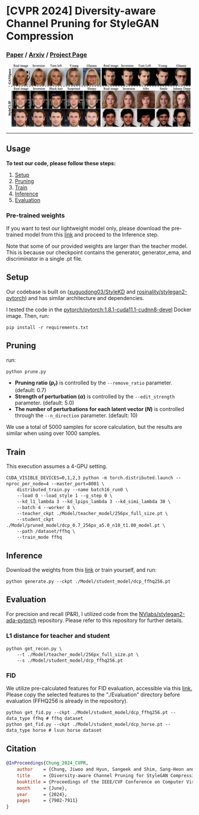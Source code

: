 # [CVPR 2024] Diversity-aware Channel Pruning for StyleGAN Compression

### [Paper](https://openaccess.thecvf.com/content/CVPR2024/html/Chung_Diversity-aware_Channel_Pruning_for_StyleGAN_Compression_CVPR_2024_paper.html) / [Arxiv](https://arxiv.org/abs/2403.13548) / [Project Page](https://jiwoogit.github.io/DCP-GAN_site/)
![imgs](asset/teaser.png)

---
## Usage

**To test our code, please follow these steps:**

1. [Setup](#setup)
2. [Pruning](#pruning)
3. [Train](#train)
4. [Inference](#inference)
5. [Evaluation](#evaluation)


### Pre-trained weights

If you want to test our lightweight model only, please download the pre-trained model from this [link](https://drive.google.com/drive/folders/189irmL8OMkynCeu4-XLPq8OGGvCNoiFA?usp=sharing) and proceed to the Inference step.

Note that some of our provided weights are larger than the teacher model. This is because our checkpoint contains the generator, generator_ema, and discriminator in a single .pt file.

## Setup

Our codebase is built on ([xuguodong03/StyleKD](https://github.com/xuguodong03/StyleKD) and [rosinality/stylegan2-pytorch](https://github.com/rosinality/stylegan2-pytorch)) and has similar architecture and dependencies.

I tested the code in the [pytorch/pytorch:1.8.1-cuda11.1-cudnn8-devel](https://hub.docker.com/layers/pytorch/pytorch/1.8.1-cuda11.1-cudnn8-devel/images/sha256-024af183411f136373a83f9a0e5d1a02fb11acb1b52fdcf4d73601912d0f09b1) Docker image.
Then, run:
```
pip install -r requirements.txt
```

## Pruning
run:
```
python prune.py
```
- **Pruning ratio ($p_r$)** is controlled by the `--remove_ratio` parameter. (default: 0.7)
- **Strength of perturbation ($\alpha$)** is controlled by the `--edit_strength` parameter. (default: 5.0)
- **The number of perturbations for each latent vector ($N$)** is controlled through the `--n_direction` parameter. (default: 10)

We use a total of 5000 samples for score calculation, but the results are similar when using over 1000 samples.

## Train
This execution assumes a 4-GPU setting.
```
CUDA_VISIBLE_DEVICES=0,1,2,3 python -m torch.distributed.launch --nproc_per_node=4 --master_port=8001 \
    distributed_train.py --name batch16_run0 \
    --load 0 --load_style 1 --g_step 0 \
    --kd_l1_lambda 3 --kd_lpips_lambda 3 --kd_simi_lambda 30 \
    --batch 4 --worker 8 \
    --teacher_ckpt ./Model/teacher_model/256px_full_size.pt \
    --student_ckpt ./Model/pruned_model/dcp_0.7_256px_a5.0_n10_t1.00_model.pt \
    --path /dataset/ffhq \
    --train_mode ffhq
```

## Inference
Download the weights from this [link](https://drive.google.com/drive/folders/189irmL8OMkynCeu4-XLPq8OGGvCNoiFA?usp=sharing) or train yourself, and run:
```
python generate.py --ckpt ./Model/student_model/dcp_ffhq256.pt
```

## Evaluation
For precision and recall (P&R), I utilized code from the [NVlabs/stylegan2-ada-pytorch](https://github.com/NVlabs/stylegan2-ada-pytorch) repository. Please refer to this repository for further details.






### L1 distance for teacher and student
```
python get_recon.py \
    --t ./Model/teacher_model/256px_full_size.pt \
    --s ./Model/student_model/dcp_ffhq256.pt
```

### FID
We utilize pre-calculated features for FID evaluation, accessible via this [link.](https://drive.google.com/drive/folders/1PqvIcAnVFvNyW_OTCwW0QceqNqayAhF0?usp=sharing)
Please copy the selected features to the "./Evaluation" directory before evaluation (FFHQ256 is already in the repository).
```
python get_fid.py --ckpt ./Model/student_model/dcp_ffhq256.pt --data_type ffhq # ffhq dataset
python get_fid.py --ckpt ./Model/student_model/dcp_horse.pt --data_type horse # lsun horse dataset
```

## Citation
<!-- If you find our work useful, please consider citing and star: -->
```BibTeX
@InProceedings{Chung_2024_CVPR,
    author    = {Chung, Jiwoo and Hyun, Sangeek and Shim, Sang-Heon and Heo, Jae-Pil},
    title     = {Diversity-aware Channel Pruning for StyleGAN Compression},
    booktitle = {Proceedings of the IEEE/CVF Conference on Computer Vision and Pattern Recognition (CVPR)},
    month     = {June},
    year      = {2024},
    pages     = {7902-7911}
}
```
